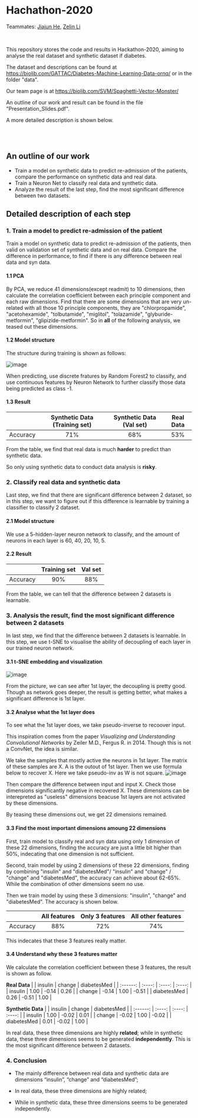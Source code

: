 # Hachathon-2020

Teammates: [Jiajun He](https://github.com/hejj16), [Zelin Li](https://github.com/lzlniu)

<br/>

This repository stores the code and results in Hackathon-2020, aiming to analyse the real dataset  and synthetic dataset if diabetes.

The dataset and descriptions can be found at https://biolib.com/GATTAC/Diabetes-Machine-Learning-Data-ornq/ or in the folder "data".

Our team page is at https://biolib.com/SVM/Spaghetti-Vector-Monster/

An outline of our work and result can be found in the file "Presentation_Slides.pdf".

A more detailed description is shown below.

<br/><br/>

## An outline of our work

- Train a model on synthetic data to predict re-admission of the patients, compare the performance on synthetic data and real data.
- Train a Neuron Net to classify real data and synthetic data.
- Analyze the result of the last step, find the most significant difference between two datasets.

## Detailed description of each step

### 1. Train a model to predict re-admission of the patient

Train a model on synthetic data to predict re-admission of the patients, then valid on validation set of synthetic data and on real data.
Compare the difference in performance, to find if there is any difference between real data and syn data.


#### 1.1 PCA

By PCA, we reduce 41 dimensions(except readmit) to 10 dimensions, then calculate the correlation coefficient between each principle component and each raw dimensions.
Find that there are some dimensions that are very un-related with all those 10 principle components, they are "chlorpropamide", "acetohexamide", "tolbutamide", "miglitol", "tolazamide", "glyburide-metformin", "glipizide-metformin". 
So in **all** of the following analysis, we teased out these dimensions.

#### 1.2 Model structure 

The structure during training is shown as follows:

![image](https://github.com/hejj16/Hachathon-2020/blob/main/model-structure1.png)

When predicting, use discrete fratures by Random Forest2 to classify, and use continuous features by Neuron Network to further classify those data being predicted as class -1.

#### 1.3 Result

|            |  Synthetic Data (Training set)   |  Synthetic Data (Val set)  |  Real Data  |
| :------:   | :----:   | :----: |  :----: |
| Accuracy   | 71%      |   68%   |  53% |

From the table, we find that real data is much **harder** to predict than synthetic data.

So only using synthetic data to conduct data analysis is **risky**.


### 2. Classify real data and synthetic data

Last step, we find that there are significant difference between 2 dataset, so in this step, we want to figure out if this difference is learnable by training a classifier to classify 2 dataset.

#### 2.1 Model structure

We use a 5-hidden-layer neuron network to classify, and the amount of neurons in each layer is 60, 40, 20, 10, 5.

#### 2.2 Result
|            |  Training set   |  Val set  |
| :------:   | :----:   | :----: | 
| Accuracy   | 90%      |   88%   |

From the table, we can tell that the difference between 2 datasets is learnable.


### 3. Analysis the result, find the most significant difference between 2 datasets

In last step, we find that the difference between 2 datasets is learnable. In this step, we use t-SNE to visualise the ability of decoupling of each layer in our trained neuron network.

#### 3.1 t-SNE embedding and visualization


![image](https://github.com/hejj16/Hachathon-2020/blob/main/tsne.png)

From the picture, we can see after 1st layer, the decoupling is pretty good. Though as network goes deeper, the result is getting better, what makes a significant difference is 1st layer. 

#### 3.2 Analyse what the 1st layer does

To see what the 1st layer does, we take pseudo-inverse to recoover input.

This inspiration comes from the paper *Visualizing and Understanding Convolutional Networks* by Zeiler M.D., Fergus R. in 2014. Though this is not a ConvNet, the idea is similar.

We take the samples that mostly active the neurons in 1st layer. The matrix of these samples are X. A is the outout of 1st layer. Then we use formula below to recover X. Here we take pseudo-inv as W is not square.
![image](https://github.com/hejj16/Hachathon-2020/blob/main/pinv.PNG)

Then compare the difference between input and input X. Check those dimensions significantly negative in recovered X. These dimensions can be interepreted as "useless" dimensions beacuse 1st layers are not activated by these dimensions.

By teasing these dimensions out, we get 22 dimensions remained.

#### 3.3 Find the most important dimensions amoung 22 dimensions

First, train model to classify real and syn data using only 1 dimension of these 22 dimensions, finding the accuracy are just a little bit higher than 50%, indecating that one dimension is not sufficient.

Second, train model by using 2 dimensions of these 22 dimensions, finding by combining "insulin" and "diabetesMed"/ "insulin" and "change" / "change" and "diabetesMed", the accuracy can achieve about 62-65%. While the combination of other dimensions seem no use.

Then we train model by using these 3 dimensions: "insulin", "change" and "diabetesMed". The accuracy is shown below.

|            |  All features   |  Only 3 features  |  All other features  |
| :------:   | :----:   | :----: |  :----: |
| Accuracy   | 88%      |   72%   |  74% |

This indecates that these 3 features really matter.

#### 3.4 Understand why these 3 features matter

We calculate the correlation coefficient between these 3 features, the result is shown as follow.

**Real Data**
|            |  insulin   |  change  |  diabetesMed  |
| :------:   | :----:   | :----: |  :----: |
| insulin   | 1.00      |   -0.14  |  0.26 |
| change  | -0.14     |   1.00   |  -0.51 |
| diabetesMed   | 0.26      |   -0.51   |  1.00 |

**Synthetic Data**
|            |  insulin   |  change  |  diabetesMed  |
| :------:   | :----:   | :----: |  :----: |
| insulin   | 1.00      |   -0.02  |  0.01 |
| change  | -0.02     |   1.00   |  -0.02 |
| diabetesMed   | 0.01      |   -0.02   |  1.00 |


In real data, these three dimensions are highly **related**;
while in synthetic data, these three dimensions seems to be generated **independently**.
This is the most significant difference between 2 datasets.


### 4. Conclusion

- The mainly difference between real data and synthetic data are dimensions “insulin”, “change” and “diabetesMed”;

- In real data, these three dimensions are highly related;

- While in synthetic data, these three dimensions seems to be generated independently.








